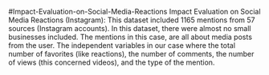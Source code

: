 #Impact-Evaluation-on-Social-Media-Reactions
Impact Evaluation on Social Media Reactions (Instagram): This dataset included 1165 mentions from 57 sources (Instagram accounts). In this dataset, there were almost no small businesses included. The mentions in this case, are all about media posts from the user. The independent variables in our case where the total number of favorites (like reactions), the number of comments, the number of views (this concerned videos), and the type of the mention.
